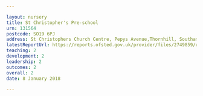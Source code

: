 ```yaml
---

layout: nursery
title: St Christopher's Pre-school
urn: 131564
postcode: SO19 6PJ
address: St Christophers Church Centre, Pepys Avenue,Thornhill, Southampton, Hampshire, SO19 6PJ
latestReportUrl: https://reports.ofsted.gov.uk/provider/files/2749859/urn/131564.pdf
teaching: 2
development: 2
leadership: 2
outcomes: 2
overall: 2
date: 8 January 2018

---
```

